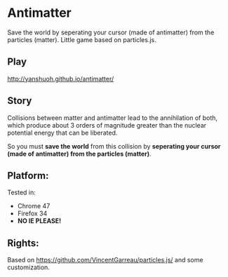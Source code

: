 # Antimatter
Save the world by seperating your cursor (made of antimatter) from the particles (matter). Little game based on particles.js.

## Play
http://yanshuoh.github.io/antimatter/

## Story
Collisions between matter and antimatter lead to the annihilation of both, which produce about 3 orders of magnitude greater than the nuclear potential energy that can be liberated.

So you must **save the world** from this collision by **seperating your cursor (made of antimatter) from the particles (matter)**.

## Platform:
Tested in:
* Chrome 47
* Firefox 34
* **NO IE PLEASE!**

## Rights:
Based on https://github.com/VincentGarreau/particles.js/ and some customization.






